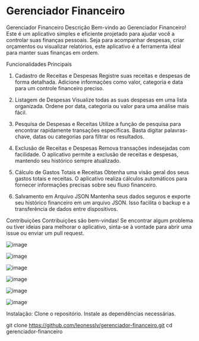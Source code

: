 # Gerenciador Financeiro 

Gerenciador Financeiro
Descrição
Bem-vindo ao Gerenciador Financeiro! Este é um aplicativo simples e eficiente projetado para ajudar você a controlar suas finanças pessoais. Seja para acompanhar despesas, criar orçamentos ou visualizar relatórios, este aplicativo é a ferramenta ideal para manter suas finanças em ordem.


 Funcionalidades Principais
1. Cadastro de Receitas e Despesas
Registre suas receitas e despesas de forma detalhada. Adicione informações como valor, categoria e data para um controle financeiro preciso.

2. Listagem de Despesas
Visualize todas as suas despesas em uma lista organizada. Ordene por data, categoria ou valor para uma análise mais fácil.

3. Pesquisa de Despesas e Receitas
Utilize a função de pesquisa para encontrar rapidamente transações específicas. Basta digitar palavras-chave, datas ou categorias para filtrar os resultados.

4. Exclusão de Receitas e Despesas
Remova transações indesejadas com facilidade. O aplicativo permite a exclusão de receitas e despesas, mantendo seu histórico sempre atualizado.

5. Cálculo de Gastos Totais e Receitas
Obtenha uma visão geral dos seus gastos totais e receitas. O aplicativo realiza cálculos automáticos para fornecer informações precisas sobre seu fluxo financeiro.

6. Salvamento em Arquivo JSON
Mantenha seus dados seguros e exporte seu histórico financeiro em um arquivo JSON. Isso facilita o backup e a transferência de dados entre dispositivos.


Contribuições
Contribuições são bem-vindas! Se encontrar algum problema ou tiver ideias para melhorar o aplicativo, sinta-se à vontade para abrir uma issue ou enviar um pull request.

![image](https://github.com/leonesslv/Gerenciador-Financeiro-/assets/50273318/ac2c2eb3-9b14-4758-946e-c81d7d21fb4b)


![image](https://github.com/leonesslv/Gerenciador-Financeiro-/assets/50273318/7d2de20e-4014-4896-9a9e-4ab18dc11703)


![image](https://github.com/leonesslv/Gerenciador-Financeiro-/assets/50273318/f5068516-5221-486f-8be0-8ec464a80f9b)

![image](https://github.com/leonesslv/Gerenciador-Financeiro-/assets/50273318/0ee41e79-7aad-4744-8f7e-1f0a08c26d37)


![image](https://github.com/leonesslv/Gerenciador-Financeiro-/assets/50273318/64d8e372-2c18-4070-b74d-b96aaac23743)


![image](https://github.com/leonesslv/Gerenciador-Financeiro-/assets/50273318/74eca06b-4846-446a-b67a-bf79c74efe24)

Instalação:
Clone o repositório.
Instale as dependências necessárias.

git clone https://github.com/leonesslv/gerenciador-financeiro.git
cd gerenciador-financeiro




